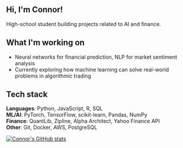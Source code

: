## Hi, I'm Connor!

High-school student building projects related to AI and finance. 

## What I'm working on
- Neural networks for financial prediction, NLP for market sentiment analysis
- Currently exploring how machine learning can solve real-world problems in algorithmic trading
  
## Tech stack
**Languages**: Python, JavaScript, R, SQL  
**ML/AI**: PyTorch, TensorFlow, scikit-learn, Pandas, NumPy  
**Finance**: QuantLib, Zipline, Alpha Architect, Yahoo Finance API  
**Other**: Git, Docker, AWS, PostgreSQL

[![Connor's GitHub stats](https://github-readme-stats.vercel.app/api?username=cwklurks)](https://github.com/cwklurks/github-readme-stats&theme=dracula)
